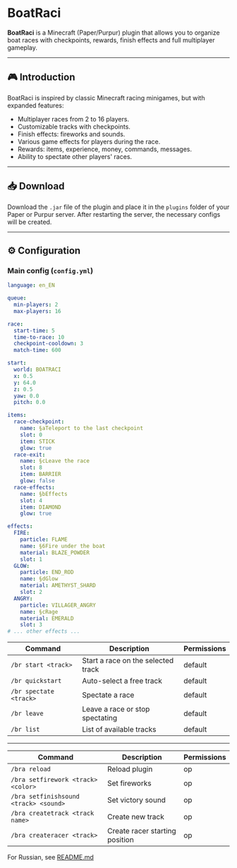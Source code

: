# BoatRaci

**BoatRaci** is a Minecraft (Paper/Purpur) plugin that allows you to organize boat races with checkpoints, rewards, finish effects and full multiplayer gameplay.

---

## 🎮 Introduction

BoatRaci is inspired by classic Minecraft racing minigames, but with expanded features:

- Multiplayer races from 2 to 16 players.
- Customizable tracks with checkpoints.
- Finish effects: fireworks and sounds.
- Various game effects for players during the race.
- Rewards: items, experience, money, commands, messages.
- Ability to spectate other players' races.

---

## 📥 Download

Download the `.jar` file of the plugin and place it in the `plugins` folder of your Paper or Purpur server. After restarting the server, the necessary configs will be created.

---

## ⚙ Configuration

### Main config (`config.yml`)

```yaml
language: en_EN

queue:
  min-players: 2
  max-players: 16

race:
  start-time: 5
  time-to-race: 10
  checkpoint-cooldown: 3
  match-time: 600

start:
  world: BOATRACI
  x: 0.5
  y: 64.0
  z: 0.5
  yaw: 0.0
  pitch: 0.0

items:
  race-checkpoint:
    name: §aTeleport to the last checkpoint
    slot: 0
    item: STICK
    glow: true
  race-exit:
    name: §cLeave the race
    slot: 8
    item: BARRIER
    glow: false
  race-effects:
    name: §bEffects
    slot: 4
    item: DIAMOND
    glow: true

effects:
  FIRE:
    particle: FLAME
    name: §6Fire under the boat
    material: BLAZE_POWDER
    slot: 1
  GLOW:
    particle: END_ROD
    name: §dGlow
    material: AMETHYST_SHARD
    slot: 2
  ANGRY:
    particle: VILLAGER_ANGRY
    name: §cRage
    material: EMERALD
    slot: 3
# ... other effects ...
```

| Command | Description | Permissions |
| ---------------------- | ---------------------------------------- | ------- |
| `/br start <track>` | Start a race on the selected track | default |
| `/br quickstart` | Auto-select a free track | default |
| `/br spectate <track>` | Spectate a race | default |
| `/br leave` | Leave a race or stop spectating | default |
| `/br list` | List of available tracks | default |

---

| Command | Description | Permissions |
| ---------------------------------- | --------------------------------- | ----- |
| `/bra reload` | Reload plugin | op |
| `/bra setfirework <track> <color>` | Set fireworks | op |
| `/bra setfinishsound <track> <sound>`| Set victory sound | op |
| `/bra createtrack <track name>`| Create new track | op |
| `/bra createracer <track>` | Create racer starting position | op |

For Russian, see [README.md](README.md)
